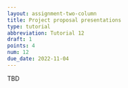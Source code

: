 ```yaml
---
layout: assignment-two-column
title: Project proposal presentations
type: tutorial
abbreviation: Tutorial 12
draft: 1
points: 4
num: 12
due_date: 2022-11-04
---
```

TBD